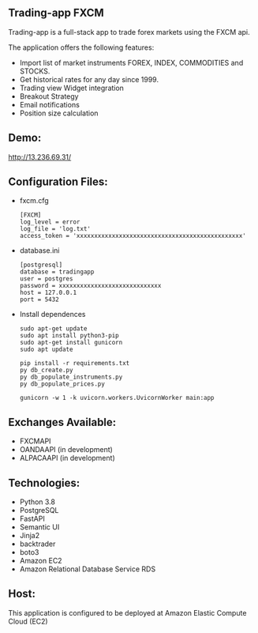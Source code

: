 Trading-app FXCM
------------------------------------------

Trading-app is a full-stack app to trade forex markets using the FXCM api. 

The application offers the following features:

- Import list of market instruments FOREX, INDEX, COMMODITIES and STOCKS.
- Get historical rates for any day since 1999.
- Trading view Widget integration
- Breakout Strategy
- Email notifications
- Position size calculation


Demo:
---------
http://13.236.69.31/


Configuration Files:
---------

- fxcm.cfg

      [FXCM]
      log_level = error
      log_file = 'log.txt'
      access_token = 'xxxxxxxxxxxxxxxxxxxxxxxxxxxxxxxxxxxxxxxxxxxxxxx'

- database.ini
      
      [postgresql]
      database = tradingapp
      user = postgres
      password = xxxxxxxxxxxxxxxxxxxxxxxxxxxxx
      host = 127.0.0.1
      port = 5432

- Install dependences
      
      sudo apt-get update
      sudo apt install python3-pip
      sudo apt-get install gunicorn
      sudo apt update
      
      pip install -r requirements.txt
      py db_create.py
      py db_populate_instruments.py
      py db_populate_prices.py 
      
      gunicorn -w 1 -k uvicorn.workers.UvicornWorker main:app
      
      
Exchanges Available:
---------
- FXCMAPI
- OANDAAPI (in development)
- ALPACAAPI (in development)

Technologies:
---------
- Python 3.8
- PostgreSQL
- FastAPI
- Semantic UI
- Jinja2
- backtrader
- boto3
- Amazon EC2
- Amazon Relational Database Service RDS

Host:
---------
This application is configured to be deployed at Amazon Elastic Compute Cloud (EC2) 
